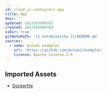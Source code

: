 ```yaml
---
id: cloud-js-containers.app
title: App
desc: ''
updated: 1617203999783
created: 1617203999783
isDir: true
gitNotePath: '{{ noteHiearchy }}/README.md'
sources:
  - name: pulumi examples
    url: 'https://github.com/pulumi/examples'
    license: Apache License 2.0
---
```

## Imported Assets

- [Dockerfile](/assets/dockerfile)

